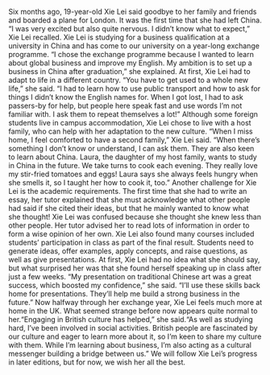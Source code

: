 Six months ago, 19-year-old Xie Lei said goodbye to her family and friends and boarded a plane for London. It was the first time that she had left China.
“I was very excited but also quite nervous. I didn’t know what to expect,” Xie Lei recalled.
Xie Lei is studying for a business qualification at a university in China and has come to our university on a year-long exchange programme. “I chose the exchange programme because I wanted to learn about global business and improve my English. My ambition is to set up a business in China after graduation,” she explained.
At first, Xie Lei had to adapt to life in a different country. “You have to get used to a whole new life,” she said. “I had to learn how to use public transport and how to ask for things I didn’t know the English names for. When I got lost, I had to ask passers-by for help, but people here speak fast and use words I’m not familiar with. I ask them to repeat themselves a lot!”
Although some foreign students live in campus accommodation, Xie Lei chose to live with a host family, who can help with her adaptation to the new culture. “When I miss home, I feel comforted to have a second family,” Xie Lei said. “When there’s something I don’t know or understand, I can ask them. They are also keen to learn about China. Laura, the daughter of my host family, wants to study in China in the future. We take turns to cook each evening. They really love my stir-fried tomatoes and eggs! Laura says she always feels hungry when she smells it, so I taught her how to cook it, too.”
Another challenge for Xie Lei is the academic requirements. The first time that she had to write an essay, her tutor explained that she must acknowledge what other people had said if she cited their ideas, but that he mainly wanted to know what she thought! Xie Lei was confused because she thought she knew less than other people. Her tutor advised her to read lots of information in order to form a wise opinion of her own.
Xie Lei also found many courses included students’ participation in class as part of the final result. Students need to generate ideas, offer examples, apply concepts, and raise questions, as well as give presentations. At first, Xie Lei had no idea what she should say, but what surprised her was that she found herself speaking up in class after just a few weeks. “My presentation on traditional Chinese art was a great success, which boosted my confidence,” she said. “I’ll use these skills back home for presentations. They’ll help me build a strong business in the future.”
Now halfway through her exchange year, Xie Lei feels much more at home in the UK. What seemed strange before now appears quite normal to her.“Engaging in British culture has helped,” she said.“As well as studying hard, I’ve been involved in social activities. British people are fascinated by our culture and eager to learn more about it, so I’m keen to share my culture with them. While I’m learning about business, I’m also acting as a cultural messenger building a bridge between us.”
We will follow Xie Lei’s progress in later editions, but for now, we wish her all the best.